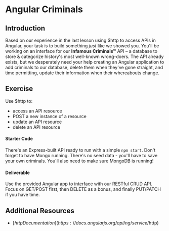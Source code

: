 # Angular Criminals

## Introduction

Based on our experience in the last lesson using $http to access APIs in Angular, your task is to build something _just_ like we showed you. You'll be working on an interface for our **Infamous Criminals™** API – a database to store & categorize history's most well-known wrong-doers. The API already exists, but we desperately need your help creating an Angular application to add criminals to our database, delete them when they've gone straight, and time permitting, update their information when their whereabouts change.


## Exercise

Use $http to:

- access an API resource
- POST a new instance of a resource
- update an API resource
- delete an API resource

#### Starter Code

There's an Express-built API ready to run with a simple `npm start`. Don't forget to have Mongo running. There's no seed data - you'll have to save your own criminals. You'll also need to make sure MongoDB is running!

#### Deliverable

Use the provided Angular app to interface with our RESTful CRUD API. Focus on GET/POST first, then DELETE as a bonus, and finally PUT/PATCH if you have time.

## Additional Resources

- [$http Documentation](https://docs.angularjs.org/api/ng/service/$http)

